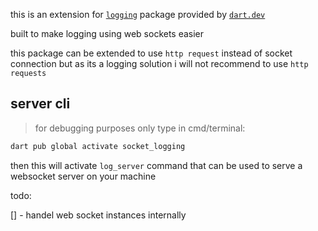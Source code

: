 this is an extension for [`logging`](https://pub.dev/packages/logging) package provided by [`dart.dev`](https://pub.dev/publishers/dart.dev/packages)

built to make logging using web sockets easier

this package can be extended to use `http request` instead of socket connection
but as its a logging solution i will not recommend to use `http requests`

## server cli

> for debugging purposes only
type in cmd/terminal:

```bash
dart pub global activate socket_logging
```

then this will activate `log_server` command that can be used to serve
a websocket server on your machine

todo:

[] - handel web socket instances internally
